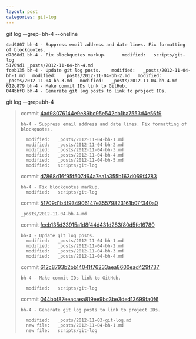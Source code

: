 ```yaml
---
layout: post
categories: git-log 
---
```



git log --grep=bh-4 --oneline

    4ad9807 bh-4 - Suppress email address and date lines. Fix formatting of blockquotes.
    d7868d1 bh-4 - Fix blockquotes markup.  	modified:   scripts/git-log
    51709d1 _posts/2012-11-04-bh-4.md
    fceb135 bh-4 - Update git log posts.  	modified:   _posts/2012-11-04-bh-1.md  	modified:   _posts/2012-11-04-bh-2.md  	modified:   _posts/2012-11-04-bh-3.md  	modified:   _posts/2012-11-04-bh-4.md
    612c879 bh-4 - Make commit IDs link to GitHub.
    044bbf8 bh-4 - Generate git log posts to link to project IDs.
    


git log --grep=bh-4

> commit [4ad98076144e9e89bc95e542cb1ba7553d4e56f9](https://github.com/bryanhirsch/bryanhirsch.github.com/commit/4ad98076144e9e89bc95e542cb1ba7553d4e56f9)
>
> 
>     bh-4 - Suppress email address and date lines. Fix formatting of blockquotes.
>     
>      	modified:   _posts/2012-11-04-bh-1.md
>      	modified:   _posts/2012-11-04-bh-2.md
>      	modified:   _posts/2012-11-04-bh-3.md
>      	modified:   _posts/2012-11-04-bh-4.md
>      	modified:   _posts/2012-11-04-bh-5.md
>      	modified:   scripts/git-log
> 
> commit [d7868d16f95f507d64a7ea1a355b163d069f4783](https://github.com/bryanhirsch/bryanhirsch.github.com/commit/d7868d16f95f507d64a7ea1a355b163d069f4783)
>
> 
>     bh-4 - Fix blockquotes markup.
>      	modified:   scripts/git-log
> 
> commit [51709d1b4f934906147e35579823161b07f340a0](https://github.com/bryanhirsch/bryanhirsch.github.com/commit/51709d1b4f934906147e35579823161b07f340a0)
>
> 
>     _posts/2012-11-04-bh-4.md
> 
> commit [fceb135d33915a1d8f44d431d283f80d5fe16780](https://github.com/bryanhirsch/bryanhirsch.github.com/commit/fceb135d33915a1d8f44d431d283f80d5fe16780)
>
> 
>     bh-4 - Update git log posts.
>      	modified:   _posts/2012-11-04-bh-1.md
>      	modified:   _posts/2012-11-04-bh-2.md
>      	modified:   _posts/2012-11-04-bh-3.md
>      	modified:   _posts/2012-11-04-bh-4.md
> 
> commit [612c8793b2bb14041f76233aea8600ead429f737](https://github.com/bryanhirsch/bryanhirsch.github.com/commit/612c8793b2bb14041f76233aea8600ead429f737)
>
> 
>     bh-4 - Make commit IDs link to GitHub.
>     
>      	modified:   scripts/git-log
> 
> commit [044bbf87eeacaea819ee9bc3be3ded13699fa0f6](https://github.com/bryanhirsch/bryanhirsch.github.com/commit/044bbf87eeacaea819ee9bc3be3ded13699fa0f6)
>
> 
>     bh-4 - Generate git log posts to link to project IDs.
>     
>      	modified:   _posts/2012-11-03-git-log.md
>      	new file:   _posts/2012-11-04-bh-1.md
>      	new file:   scripts/git-log
> 
